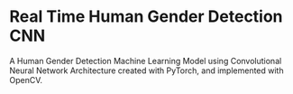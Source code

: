 # Real Time Human Gender Detection CNN
A Human Gender Detection Machine Learning Model using Convolutional Neural Network Architecture created with PyTorch, and implemented with OpenCV.
